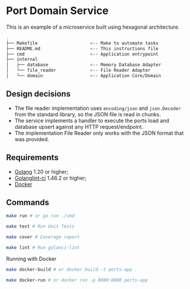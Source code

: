 # Port Domain Service

This is an example of a microservice built using hexagonal architecture.

```bash
.
├── Makefile                    <-- Make to automate tasks
├── README.md                   <-- This instructions file
├── cmd                         <-- Application entrypoint
├── internal                    
│   ├── database                <-- Memory Database Adapter
│   └── file_reader             <-- File Reader Adapter
│   └── domain                  <-- Application Core/Domain
```
## Design decisions

- The file reader implementation uses `encoding/json` and `json.Decoder` from the standard library, so the JSON file is read in chunks.
- The service implements a handler to execute the ports load and database upsert against any HTTP request/endpoint.
- The implementation File Reader only works with the JSON format that was provided.

## Requirements

* [Golang](https://go.dev) 1.20 or higher;
* [Golanglint-ci](https://golangci-lint.run/) 1.46.2 or higher;
* [Docker](https://www.docker.com/)

## Commands

```sh
make run # or go run ./cmd
```

```sh
make test # Run Unit Tests
```

```sh
make cover # Coverage report
```

```sh
make lint # Run golanci-lint
```

Running with Docker

```sh
make docker-build # or docker build -t ports-app .
```

```sh
make docker-run # or docker run -p 8080:8080 ports-app
```
